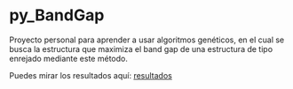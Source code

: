 # py_BandGap

Proyecto personal para aprender a usar algoritmos genéticos, en el cual se busca la estructura que maximiza el band gap de una estructura de tipo enrejado mediante este método.

Puedes mirar los resultados aquí:
[resultados](https://github.com/IgnacioJaraOlsen/py_BandGap/blob/main/bandgap.ipynb)
